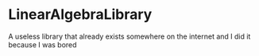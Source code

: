 # LinearAlgebraLibrary
A useless library that already exists somewhere on the internet and I did it because I was bored
